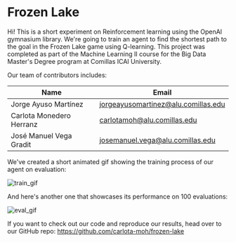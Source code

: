 # Frozen Lake

Hi! This is a short experiment on Reinforcement learning using the OpenAI gymnasium library. We're going to train an agent to find the shortest path to the goal in the Frozen Lake game using Q-learning. This project was completed as part of the Machine Learning II course for the Big Data Master's Degree program at Comillas ICAI University.

Our team of contributors includes:

|Name                    |Email                              |
|------------------------|-----------------------------------|
|Jorge Ayuso Martínez    |jorgeayusomartinez@alu.comillas.edu|
|Carlota Monedero Herranz|carlotamoh@alu.comillas.edu        |
|José Manuel Vega Gradit |josemanuel.vega@alu.comillas.edu   |

We've created a short animated gif showing the training process of our agent on evaluation:

![train_gif](./animations/train_animation.gif)

And here's another one that showcases its performance on 100 evaluations:

![eval_gif](./animations/eval_animation.gif)

If you want to check out our code and reproduce our results, head over to our GitHub repo: 
https://github.com/carlota-moh/frozen-lake